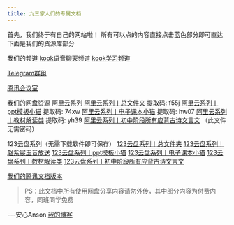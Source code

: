 ```yaml
---
title: 九三家人们的专属文档
---
```


首先，我们终于有自己的网站啦！
所有可以点的内容直接点击蓝色部分即可直达
下面是我们的资源库部分

我们的频道
[kook语音聊天频道](https://kook.top/qJ8m92)
[kook学习频道](https://kook.top/Zrn2b5)

[Telegram群组](https://t.me/+k_ioXdAIDrE0Yjgx)

[腾讯会议室](https://meeting.tencent.com/dm/ZolNZbcdGBuP)


我们的网盘资源
阿里云系列
[阿里云系列丨总文件夹](https://www.aliyundrive.com/s/VnZDUD285uq) 提取码: f55j
[阿里云系列丨ppt模板小猫](https://www.aliyundrive.com/s/NxPcvMWhASv) 提取码: 74xw
[阿里云系列丨电子课本小猫](https://www.aliyundrive.com/s/JWDsrPPWofh) 提取码: hw07
[阿里云系列丨教材解读类](https://www.aliyundrive.com/s/QBC2iVzjbJt) 提取码: yh39
[阿里云系列丨初中阶段所有应背古诗文言文](https://www.alipan.com/s/yf1eeMJpgiZ) （此文件无需密码）

123云盘系列（无需下载软件即可保存）
[123云盘系列丨总文件夹](https://www.123pan.com/s/zp7KVv-KK1td.html)
[123云盘系列丨赵紫宸玉音放送](https://www.123pan.com/s/zp7KVv-dZxtd.html)
[123云盘系列丨ppt模板小猫](https://www.123pan.com/s/zp7KVv-UK1td.html)
[123云盘系列丨电子课本小猫](https://www.123pan.com/s/zp7KVv-SK1td.html)
[123云盘系列丨教材解读类](https://www.123pan.com/s/zp7KVv-9u1td.html)
[123云盘系列丨初中阶段所有应背古诗文言文](https://www.123pan.com/s/zp7KVv-D4xtd.html)


[我们的腾讯文档版本](https://docs.qq.com/doc/DRlJaTEFCR3JmbW9G)


>PS：此文档中所有使用网盘分享内容请勿外传，其中部分内容为付费内容，同班同学免费

---安心Anson [我的博客](https://xn--49s41h.top/)